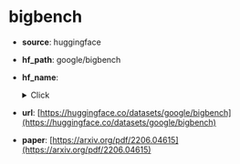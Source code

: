 
# bigbench
+ **source**: huggingface
+ **hf_path**: google/bigbench
+ **hf_name**: 
    <details>
        <summary>Click</summary>
            <div>  -  <code>abstract_narrative_understanding</code></div>
            <div>  -  <code>anachronisms</code></div>
            <div>  -  <code>analogical_similarity</code></div>
            <div>  -  <code>analytic_entailment</code></div>
            <div>  -  <code>arithmetic</code></div>
            <div>  -  <code>ascii_word_recognition</code></div>
            <div>  -  <code>authorship_verification</code></div>
            <div>  -  <code>auto_categorization</code></div>
            <div>  -  <code>auto_debugging</code></div>
            <div>  -  <code>bbq_lite_json</code></div>
            <div>  -  <code>bridging_anaphora_resolution_barqa</code></div>
            <div>  -  <code>causal_judgment</code></div>
            <div>  -  <code>cause_and_effect</code></div>
            <div>  -  <code>checkmate_in_one</code></div>
            <div>  -  <code>chess_state_tracking</code></div>
            <div>  -  <code>chinese_remainder_theorem</code></div>
            <div>  -  <code>cifar10_classification</code></div>
            <div>  -  <code>code_line_description</code></div>
            <div>  -  <code>codenames</code></div>
            <div>  -  <code>color</code></div>
            <div>  -  <code>common_morpheme</code></div>
            <div>  -  <code>conceptual_combinations</code></div>
            <div>  -  <code>conlang_translation</code></div>
            <div>  -  <code>contextual_parametric_knowledge_conflicts</code></div>
            <div>  -  <code>crash_blossom</code></div>
            <div>  -  <code>crass_ai</code></div>
            <div>  -  <code>cryobiology_spanish</code></div>
            <div>  -  <code>cryptonite</code></div>
            <div>  -  <code>cs_algorithms</code></div>
            <div>  -  <code>dark_humor_detection</code></div>
            <div>  -  <code>date_understanding</code></div>
            <div>  -  <code>disambiguation_qa</code></div>
            <div>  -  <code>discourse_marker_prediction</code></div>
            <div>  -  <code>disfl_qa</code></div>
            <div>  -  <code>dyck_languages</code></div>
            <div>  -  <code>elementary_math_qa</code></div>
            <div>  -  <code>emoji_movie</code></div>
            <div>  -  <code>emojis_emotion_prediction</code></div>
            <div>  -  <code>empirical_judgments</code></div>
            <div>  -  <code>english_proverbs</code></div>
            <div>  -  <code>english_russian_proverbs</code></div>
            <div>  -  <code>entailed_polarity</code></div>
            <div>  -  <code>entailed_polarity_hindi</code></div>
            <div>  -  <code>epistemic_reasoning</code></div>
            <div>  -  <code>evaluating_information_essentiality</code></div>
            <div>  -  <code>fact_checker</code></div>
            <div>  -  <code>fantasy_reasoning</code></div>
            <div>  -  <code>few_shot_nlg</code></div>
            <div>  -  <code>figure_of_speech_detection</code></div>
            <div>  -  <code>formal_fallacies_syllogisms_negation</code></div>
            <div>  -  <code>gem</code></div>
            <div>  -  <code>gender_inclusive_sentences_german</code></div>
            <div>  -  <code>general_knowledge</code></div>
            <div>  -  <code>geometric_shapes</code></div>
            <div>  -  <code>goal_step_wikihow</code></div>
            <div>  -  <code>gre_reading_comprehension</code></div>
            <div>  -  <code>hhh_alignment</code></div>
            <div>  -  <code>hindi_question_answering</code></div>
            <div>  -  <code>hindu_knowledge</code></div>
            <div>  -  <code>hinglish_toxicity</code></div>
            <div>  -  <code>human_organs_senses</code></div>
            <div>  -  <code>hyperbaton</code></div>
            <div>  -  <code>identify_math_theorems</code></div>
            <div>  -  <code>identify_odd_metaphor</code></div>
            <div>  -  <code>implicatures</code></div>
            <div>  -  <code>implicit_relations</code></div>
            <div>  -  <code>intent_recognition</code></div>
            <div>  -  <code>international_phonetic_alphabet_nli</code></div>
            <div>  -  <code>international_phonetic_alphabet_transliterate</code></div>
            <div>  -  <code>intersect_geometry</code></div>
            <div>  -  <code>irony_identification</code></div>
            <div>  -  <code>kanji_ascii</code></div>
            <div>  -  <code>kannada</code></div>
            <div>  -  <code>key_value_maps</code></div>
            <div>  -  <code>known_unknowns</code></div>
            <div>  -  <code>language_games</code></div>
            <div>  -  <code>language_identification</code></div>
            <div>  -  <code>linguistic_mappings</code></div>
            <div>  -  <code>linguistics_puzzles</code></div>
            <div>  -  <code>list_functions</code></div>
            <div>  -  <code>logic_grid_puzzle</code></div>
            <div>  -  <code>logical_args</code></div>
            <div>  -  <code>logical_deduction</code></div>
            <div>  -  <code>logical_fallacy_detection</code></div>
            <div>  -  <code>logical_sequence</code></div>
            <div>  -  <code>mathematical_induction</code></div>
            <div>  -  <code>matrixshapes</code></div>
            <div>  -  <code>metaphor_boolean</code></div>
            <div>  -  <code>metaphor_understanding</code></div>
            <div>  -  <code>minute_mysteries_qa</code></div>
            <div>  -  <code>misconceptions</code></div>
            <div>  -  <code>misconceptions_russian</code></div>
            <div>  -  <code>mnist_ascii</code></div>
            <div>  -  <code>modified_arithmetic</code></div>
            <div>  -  <code>moral_permissibility</code></div>
            <div>  -  <code>movie_dialog_same_or_different</code></div>
            <div>  -  <code>movie_recommendation</code></div>
            <div>  -  <code>mult_data_wrangling</code></div>
            <div>  -  <code>multiemo</code></div>
            <div>  -  <code>natural_instructions</code></div>
            <div>  -  <code>navigate</code></div>
            <div>  -  <code>nonsense_words_grammar</code></div>
            <div>  -  <code>novel_concepts</code></div>
            <div>  -  <code>object_counting</code></div>
            <div>  -  <code>odd_one_out</code></div>
            <div>  -  <code>operators</code></div>
            <div>  -  <code>paragraph_segmentation</code></div>
            <div>  -  <code>parsinlu_qa</code></div>
            <div>  -  <code>parsinlu_reading_comprehension</code></div>
            <div>  -  <code>penguins_in_a_table</code></div>
            <div>  -  <code>periodic_elements</code></div>
            <div>  -  <code>persian_idioms</code></div>
            <div>  -  <code>phrase_relatedness</code></div>
            <div>  -  <code>physical_intuition</code></div>
            <div>  -  <code>physics</code></div>
            <div>  -  <code>physics_questions</code></div>
            <div>  -  <code>play_dialog_same_or_different</code></div>
            <div>  -  <code>polish_sequence_labeling</code></div>
            <div>  -  <code>presuppositions_as_nli</code></div>
            <div>  -  <code>qa_wikidata</code></div>
            <div>  -  <code>question_selection</code></div>
            <div>  -  <code>real_or_fake_text</code></div>
            <div>  -  <code>reasoning_about_colored_objects</code></div>
            <div>  -  <code>repeat_copy_logic</code></div>
            <div>  -  <code>rephrase</code></div>
            <div>  -  <code>riddle_sense</code></div>
            <div>  -  <code>ruin_names</code></div>
            <div>  -  <code>salient_translation_error_detection</code></div>
            <div>  -  <code>scientific_press_release</code></div>
            <div>  -  <code>semantic_parsing_in_context_sparc</code></div>
            <div>  -  <code>semantic_parsing_spider</code></div>
            <div>  -  <code>sentence_ambiguity</code></div>
            <div>  -  <code>similarities_abstraction</code></div>
            <div>  -  <code>simp_turing_concept</code></div>
            <div>  -  <code>simple_arithmetic_json</code></div>
            <div>  -  <code>simple_arithmetic_json_multiple_choice</code></div>
            <div>  -  <code>simple_arithmetic_json_subtasks</code></div>
            <div>  -  <code>simple_arithmetic_multiple_targets_json</code></div>
            <div>  -  <code>simple_ethical_questions</code></div>
            <div>  -  <code>simple_text_editing</code></div>
            <div>  -  <code>snarks</code></div>
            <div>  -  <code>social_iqa</code></div>
            <div>  -  <code>social_support</code></div>
            <div>  -  <code>sports_understanding</code></div>
            <div>  -  <code>strange_stories</code></div>
            <div>  -  <code>strategyqa</code></div>
            <div>  -  <code>sufficient_information</code></div>
            <div>  -  <code>suicide_risk</code></div>
            <div>  -  <code>swahili_english_proverbs</code></div>
            <div>  -  <code>swedish_to_german_proverbs</code></div>
            <div>  -  <code>symbol_interpretation</code></div>
            <div>  -  <code>temporal_sequences</code></div>
            <div>  -  <code>tense</code></div>
            <div>  -  <code>timedial</code></div>
            <div>  -  <code>topical_chat</code></div>
            <div>  -  <code>tracking_shuffled_objects</code></div>
            <div>  -  <code>understanding_fables</code></div>
            <div>  -  <code>undo_permutation</code></div>
            <div>  -  <code>unit_conversion</code></div>
            <div>  -  <code>unit_interpretation</code></div>
            <div>  -  <code>unnatural_in_context_learning</code></div>
            <div>  -  <code>vitaminc_fact_verification</code></div>
            <div>  -  <code>what_is_the_tao</code></div>
            <div>  -  <code>which_wiki_edit</code></div>
            <div>  -  <code>winowhy</code></div>
            <div>  -  <code>word_sorting</code></div>
            <div>  -  <code>word_unscrambling</code></div>
    </details>
 
+ **url**: [https://huggingface.co/datasets/google/bigbench](https://huggingface.co/datasets/google/bigbench)  
+ **paper**: [https://arxiv.org/pdf/2206.04615](https://arxiv.org/pdf/2206.04615)  
